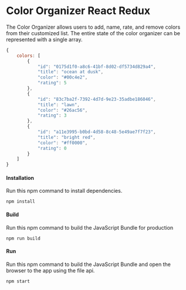 # Color Organizer React Redux

The Color Organizer allows users to add, name, rate, and remove colors from their customized list. The entire state of the color organizer can be represented with a single array.

```javascript
{
    colors: [
        {
            "id": "0175d1f0-a8c6-41bf-8d02-df5734d829a4",
            "title": "ocean at dusk",
            "color": "#00c4e2",
            "rating": 5
        },
        {
            "id": "83c7ba2f-7392-4d7d-9e23-35adbe186046",
            "title": "lawn",
            "color": "#26ac56",
            "rating": 3
        },
        {
            "id": "a11e3995-b0bd-4d58-8c48-5e49ae7f7f23",
            "title": "bright red",
            "color": "#ff0000",
            "rating": 0
        }
    ]
}
```

#### Installation
Run this npm command to install dependencies.
```
npm install
```

#### Build
Run this npm command to build the JavaScript Bundle for production
```
npm run build
```

#### Run
Run this npm command to build the JavaScript Bundle and open the browser to the app using the file api.
```
npm start
```
